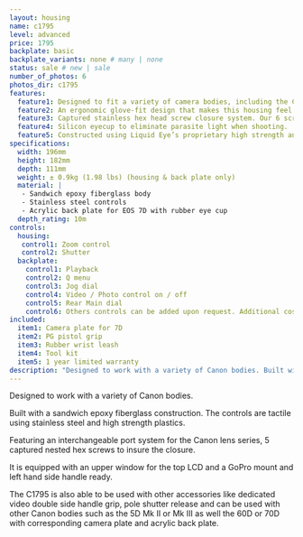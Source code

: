 ```yaml
---
layout: housing
name: c1795
level: advanced
price: 1795
backplate: basic
backplate_variants: none # many | none
status: sale # new | sale
number_of_photos: 6
photos_dir: c1795
features:
  feature1: Designed to fit a variety of camera bodies, including the Canon EOS 7D.
  feature2: An ergonomic glove-fit design that makes this housing feel and operate like your DLSR.
  feature3: Captured stainless hex head screw closure system. Our 6 screws closure system insures a tight, even seal, while eliminating the problems of screw loss and corrosion.
  feature4: Silicon eyecup to eliminate parasite light when shooting.
  feature5: Constructed using Liquid Eye’s proprietary high strength and ultra light epoxy resin sandwiched core technology.
specifications:
  width: 196mm
  height: 182mm
  depth: 111mm
  weight: ± 0.9kg (1.98 lbs) (housing & back plate only)
  material: |
   - Sandwich epoxy fiberglass body
   - Stainless steel controls
   - Acrylic back plate for EOS 7D with rubber eye cup
  depth_rating: 10m
controls:
  housing:
   control1: Zoom control
   control2: Shutter
  backplate:
    control1: Playback
    control2: Q menu
    control3: Jog dial
    control4: Video / Photo control on / off
    control5: Rear Main dial
    control6: Others controls can be added upon request. Additional cost, ask for prices.
included:
  item1: Camera plate for 7D
  item2: PG pistol grip
  item3: Rubber wrist leash
  item4: Tool kit
  item5: 1 year limited warranty
description: "Designed to work with a variety of Canon bodies. Built with a sandwich epoxy fiberglass construction. The controls are tactile using stainless steel and high strength plastics. The C1795 is also able to be used with other accessories like dedicated video double side handle grip, pole shutter release and can be used with other Canon bodies such as the 5D Mk II or Mk III as well the 60D or 70D with corresponding camera plate and acrylic back plate."
---
```

Designed to work with a variety of Canon bodies.

Built with a sandwich epoxy fiberglass construction. The controls are tactile using stainless steel and high strength plastics.

Featuring an interchangeable port system for the Canon lens series, 5 captured nested hex screws to insure the closure.

It is equipped with an upper window for the top LCD and a GoPro mount and left hand side handle ready.

The C1795 is also able to be used with other accessories like dedicated video double side handle grip, pole shutter release and can be used with other Canon bodies such as the 5D Mk II or Mk III as well the 60D or 70D with corresponding camera plate and acrylic back plate.
